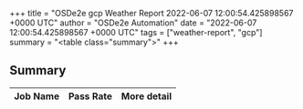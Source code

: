 +++
title = "OSDe2e gcp Weather Report 2022-06-07 12:00:54.425898567 +0000 UTC"
author = "OSDe2e Automation"
date = "2022-06-07 12:00:54.425898567 +0000 UTC"
tags = ["weather-report", "gcp"]
summary = "<table class=\"summary\"></table>"
+++
## Summary

| Job Name | Pass Rate | More detail |
|----------|-----------|-------------|




